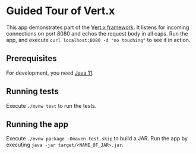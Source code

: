 # Guided Tour of Vert.x

This app demonstrates part of the [Vert.x framework](https://vertx.io/).
It listens for incoming connections on port 8080 and echos the request body in all caps.
Run the app, and execute `curl localhost:8080 -d "no touching"` to see it in action.

## Prerequisites

For development, you need [Java 11](https://openjdk.java.net/projects/jdk/11/).

## Running tests

Execute `./mvnw test` to run the tests.

## Running the app

Execute `./mvnw package -Dmaven.test.skip` to build a JAR.
Run the app by executing `java -jar target/<NAME_OF_JAR>.jar`.
